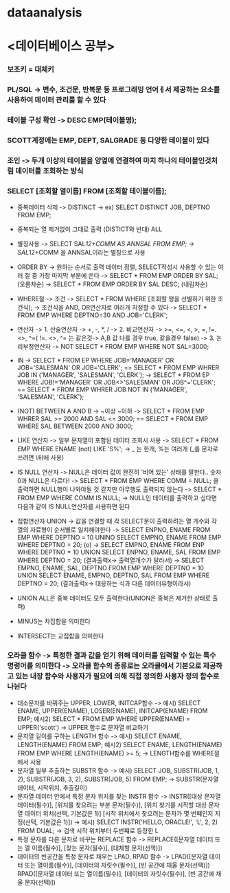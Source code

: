 # dataanalysis

# <데이터베이스 공부>
### 보조키 = 대체키
### PL/SQL -> 변수, 조건문, 반복문 등 프로그래밍 언어ㅔ서 제공하는 요소를 사용하여 데이터 관리를 할 수 있다
### 테이블 구성 확인 -> DESC EMP(테이블명);
### SCOTT계정에는 EMP, DEPT, SALGRADE 등 다양한 테이블이 있다
### 조인 -> 두개 이상의 테이블을 양옆에 연결하여 마치 하나의 테이블인것처럼 데이터를 조회하는 방식
### SELECT [조회할 열이름] FROM [조회할 테이블이름];
- 중복데이터 삭제 -> DISTINCT -> ex) SELECT DISTINCT JOB, DEPTNO FROM EMP;
- 중복되는 열 제거없이 그대로 출력 (DISTICT와 반대) ALL 
- 별칭사용 -> SELECT SAL*12+COMM AS ANNSAL FROM EMP; -> SAL*12+COMM 을 ANNSAL이라는 별칭으로 사용
- ORDER BY -> 원하는 순서로 출력 데이터 정렬, SELECT작성시 사용할 수 있는 여러 절 중 가장 마지막 부분에 쓴다
           -> SELECT * FROM EMP ORDER BY SAL; (오름차순)
           -> SELECT * FROM EMP ORDER BY SAL DESC; (내림차순)
           
- WHERE절 -> 조건 -> SELECT * FROM WHERE [조회할 행을 선별하기 위한 조건식]; -> 조건식을 AND, OR연산자로 여러개 지정할 수 있다
          -> SELECT * FROM EMP WHERE DEPTNO=30 AND JOB='CLERK';
- 연산자 -> 1. 산술연산자 -> +, -, *, /
         -> 2. 비교연산자 -> >=, <=, <, >, =, !=. <>, ^=(  !=. <>, ^= 는 같은것-> A,B 값 다를 경우 true, 같을경우 false)
         -> 3. 논리부정연산자 -> NOT 
         SELECT * FROM EMP WHERE NOT SAL=3000;
         
- IN -> SELECT * FROM EP WHERE JOB='MANAGER' OR JOB='SALESMAN' OR JOB='CLERK'; == SELECT * FROM EMP WHRER JOB IN ('MANAGER', 'SALESMAN', 'CLERK');
     -> SELECT * FROM EP WHERE JOB!='MANAGER' OR JOB<>'SALESMAN' OR JOB^='CLERK'; == SELECT * FROM EMP WHRER JOB NOT IN ('MANAGER', 'SALESMAN', 'CLERK');
- (NOT) BETWEEN A AND B -> ~이상 ~이하 -> SELECT * FROM EMP WHRER SAL >= 2000 AND SAL <= 3000; == SELECT * FROM EMP WHERE SAL BETWEEN 2000 AND 3000;
- LIKE 연산자 -> 일부 문자열이 포함된 데이터 조회시 사용 -> SELECT * FROM EMP WHERE ENAME (not) LIKE 'S%'; -> _ 는 한개, %는 여러개 (_를 문자로 쓰려면 \뒤에 사용)
- IS NULL 연산자 -> NULL은 데이터 값이 완전히 '비어 있는' 상태를 말한다.. 숫자 0과 NULL은 다르다!
                 -> SELECT * FROM EMP WHERE COMM = NULL; 을 출력하면 NULL행이 나와야될 것 같지만 아무행도 출력되지 않는다
                 -> SELECT * FROM EMP WHERE COMM IS NULL; -> NULL인 데이터를 출력하고 싶다면 다음과 같이 IS NULL연산자를 사용하면 된다
- 집합연산자 UNION -> 값을 연결할 때 각 SELECT문이 출력하려는 열 개수와 각 열의 자료형이 순서별로 일치해야한다
                  -> SELECT ENPNO, ENAME FROM EMP WHERE DEPTNO = 10 UNINO SELECT EMPNO, ENAME FROM EMP WHERE DEPTNO = 20; (o)
                  -> SELECT EMPNO, ENAME FROM ENP WHERE DEPTNO = 10 UNION SELECT ENPNO, ENAME, SAL FROM EMP WHERE DEPTNO = 20; (결과출력x-> 출력열개수가 달라서)
                  -> SELECT EMPNO, ENAME, SAL, DEPTNO FROM EMP WHERE DEPTNO = 10 UNION SELECT ENAME, EMPNO, DEPTNO, SAL FROM EMP WHERE DEPTNO = 20; (결과출력x-> 대응하는 식과 다른 데이터유형이라서)
- UNION ALL은 중복 데이터도 모두 출력한다(UNION은 중복은 제거한 상태로 출력)
- MINUS는 차집합을 의미한다 
- INTERSECT는 교집합을 의미한다
                  
### 오라클 함수 -> 특정한 결과 값을 얻기 위해 데이터를 입력할 수 있는 특수 명령어를 의미한다 -> 오라클 함수의 종류로는 오라클에서 기본으로 제공하고 있는 내장 함수와 사용자가 필요에 의해 직접 정의한 사용자 정의 함수로 나뉜다
- 대소문자를 바꿔주는 UPPER, LOWER, INITCAP함수 -> 예시) SELECT ENAME, UPPER(ENAME), LOSER(ENAME), INITCAP(ENAME) FROM EMP;
                                                 예시2) SELECT * FROM EMP WHERE UPPER(ENAME) = UPPER('scott') -> UPPER 함수로 문자열 비교하기
- 문자열 길이를 구하는 LENGTH 함수 -> 예시) SELECT ENAME, LENGTH(ENAME) FROM EMP;
                                    예시2) SELECT ENAME, LENGTH(ENAME) FROM EMP WHERE LENGTH(ENAME) >= 5; -> LENGTH함수를 WHERE절에서 사용
- 문자열 일부 추출하는 SUBSTR 함수 -> 예시) SELECT JOB, SUBSTR(JOB, 1, 2), SUBSTR(JOB, 3, 2), SUBSTR(JOB, 5) FROM EMP; -> SUBSTR(문자열 데이터, 시작위치, 추출길이)
- 문자열 데이터 안에서 특정 문자 위치를 찾는 INSTR 함수 -> INSTR([대상 문자열 데이터(필수)], [위치를 찾으려는 부분 문자(필수)], [위치 찾기를 시작할 대상 문자열 데이터 위치(선택, 기본값은 1)] [시작 위치에서 찾으려는 문자가 몇 번쨰인지 지정(선택, 기본값은 1)])
                                  -> 예시) SELECT INSTR('HELLO, ORACLE!', 'L', 2, 2) FROM DUAL; -> 검색 시작 위치부터 두번쨰로 등장한 L
- 특정 문자를 다른 문자로 바꾸는 REPLACE 함수 -> REPLACE([문자열 데이터 또는 열 이름(필수)], [찾는 문자(필수)], [대체할 문자(선책)])
- 데이터의 빈공간을 특정 문자로 채우는 LPAD, RPAD 함수 -> LPAD([문자열 데이터 또는 열이름(필수)], [데이터의 자릿수(필수)], [빈 공간에 채울 문자(선택)])
                                                       RPAD([문자열 데이터 또는 열이름(필수)], [데이터의 자릿수(필수)], [빈 공간에 채울 문자(선택)])
                                                       
                                                       
                               
